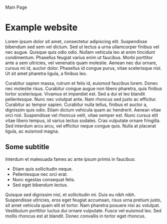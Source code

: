Main Page

# Example website

Lorem ipsum dolor sit amet, consectetur adipiscing elit.
Suspendisse bibendum sed sem vel dictum.
Sed ut lectus a urna ullamcorper finibus vel nec augue.
Quisque quis odio odio.
Nullam vehicula leo at enim tincidunt condimentum.
Phasellus feugiat varius enim ut faucibus.
Morbi porttitor ante a sem ultricies, vel venenatis quam molestie.
Aenean nec dui ornare, cursus mi id, auctor dolor.
Phasellus id congue purus, vitae scelerisque nisl.
Ut sit amet pharetra ligula, a finibus leo.

Curabitur sapien massa, rutrum et felis id, euismod faucibus lorem.
Donec nec molestie risus.
Curabitur congue augue non libero pharetra, quis finibus tortor scelerisque.
Vivamus et imperdiet est.
Sed a dui et leo blandit pellentesque.
Nunc nec volutpat ante.
Nam rhoncus sed justo ac efficitur.
Curabitur ac tempor sapien.
Curabitur nulla tellus, finibus et auctor a, dignissim quis odio.
Etiam dictum vehicula quam ac hendrerit.
Aenean vitae orci nisl.
Suspendisse vel rhoncus velit, vitae semper est.
Nunc cursus elit vitae libero tempus, id varius lectus sodales.
Cras vulputate ornare fringilla.
Sed interdum arcu arcu, vel efficitur neque congue quis.
Nulla at placerat ligula, ac euismod magna.

## Some subtitle

Interdum et malesuada fames ac ante ipsum primis in faucibus:
- Etiam quis sollicitudin neque.
- Pellentesque nec orci erat.
- Nunc egestas consequat felis.
- Sed eget bibendum lectus.

Quisque sed dignissim nisl, et sollicitudin mi.
Duis eu nibh nibh.
Suspendisse ultricies, eros eget feugiat accumsan, risus urna pretium justo, sit amet vehicula quam elit et tortor.
Nam pharetra posuere nisi ac volutpat.
Vestibulum porttitor luctus dui ornare vulputate.
Fusce vel euismod leo.
Sed mollis rhoncus est at blandit.
Donec convallis in tortor eget rhoncus. 
